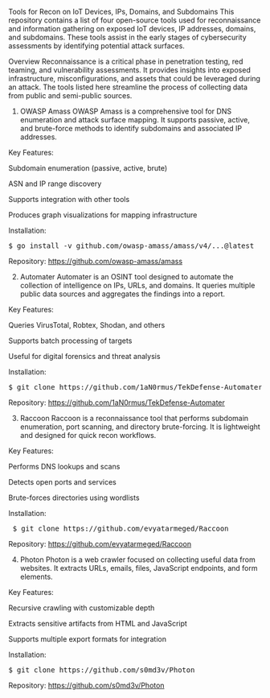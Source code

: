 Tools for Recon on IoT Devices, IPs, Domains, and Subdomains
This repository contains a list of four open-source tools used for reconnaissance and information gathering on exposed IoT devices, IP addresses, domains, and subdomains. These tools assist in the early stages of cybersecurity assessments by identifying potential attack surfaces.

Overview
Reconnaissance is a critical phase in penetration testing, red teaming, and vulnerability assessments. It provides insights into exposed infrastructure, misconfigurations, and assets that could be leveraged during an attack. The tools listed here streamline the process of collecting data from public and semi-public sources.

1. OWASP Amass
OWASP Amass is a comprehensive tool for DNS enumeration and attack surface mapping. It supports passive, active, and brute-force methods to identify subdomains and associated IP addresses.

Key Features:

Subdomain enumeration (passive, active, brute)

ASN and IP range discovery

Supports integration with other tools

Produces graph visualizations for mapping infrastructure

Installation:


<pre>$ go install -v github.com/owasp-amass/amass/v4/...@latest  </pre>
Repository:
https://github.com/owasp-amass/amass

2. Automater
Automater is an OSINT tool designed to automate the collection of intelligence on IPs, URLs, and domains. It queries multiple public data sources and aggregates the findings into a report.

Key Features:

Queries VirusTotal, Robtex, Shodan, and others

Supports batch processing of targets

Useful for digital forensics and threat analysis

Installation:

<pre>$ git clone https://github.com/1aN0rmus/TekDefense-Automater.git  </pre>
Repository:
https://github.com/1aN0rmus/TekDefense-Automater

3. Raccoon
Raccoon is a reconnaissance tool that performs subdomain enumeration, port scanning, and directory brute-forcing. It is lightweight and designed for quick recon workflows.

Key Features:

Performs DNS lookups and scans

Detects open ports and services

Brute-forces directories using wordlists

Installation:


<pre> $ git clone https://github.com/evyatarmeged/Raccoon </pre>
Repository:
https://github.com/evyatarmeged/Raccoon

4. Photon
Photon is a web crawler focused on collecting useful data from websites. It extracts URLs, emails, files, JavaScript endpoints, and form elements.

Key Features:

Recursive crawling with customizable depth

Extracts sensitive artifacts from HTML and JavaScript

Supports multiple export formats for integration

Installation:

<pre>$ git clone https://github.com/s0md3v/Photon  </pre>
Repository:
https://github.com/s0md3v/Photon
